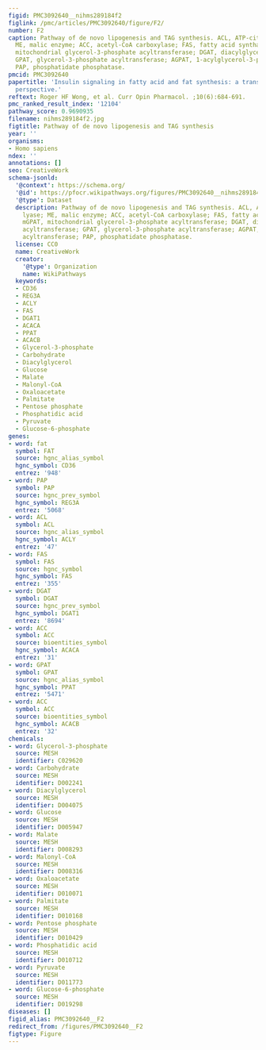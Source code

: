 ```yaml
---
figid: PMC3092640__nihms289184f2
figlink: /pmc/articles/PMC3092640/figure/F2/
number: F2
caption: Pathway of de novo lipogenesis and TAG synthesis. ACL, ATP-citrate lyase;
  ME, malic enzyme; ACC, acetyl-CoA carboxylase; FAS, fatty acid synthase; mGPAT,
  mitochondrial glycerol-3-phosphate acyltransferase; DGAT, diacylglycerol acyltransferase;
  GPAT, glycerol-3-phosphate acyltransferase; AGPAT, 1-acylglycerol-3-phosphate acyltransferase;
  PAP, phosphatidate phosphatase.
pmcid: PMC3092640
papertitle: 'Insulin signaling in fatty acid and fat synthesis: a transcriptional
  perspective.'
reftext: Roger HF Wong, et al. Curr Opin Pharmacol. ;10(6):684-691.
pmc_ranked_result_index: '12104'
pathway_score: 0.9690935
filename: nihms289184f2.jpg
figtitle: Pathway of de novo lipogenesis and TAG synthesis
year: ''
organisms:
- Homo sapiens
ndex: ''
annotations: []
seo: CreativeWork
schema-jsonld:
  '@context': https://schema.org/
  '@id': https://pfocr.wikipathways.org/figures/PMC3092640__nihms289184f2.html
  '@type': Dataset
  description: Pathway of de novo lipogenesis and TAG synthesis. ACL, ATP-citrate
    lyase; ME, malic enzyme; ACC, acetyl-CoA carboxylase; FAS, fatty acid synthase;
    mGPAT, mitochondrial glycerol-3-phosphate acyltransferase; DGAT, diacylglycerol
    acyltransferase; GPAT, glycerol-3-phosphate acyltransferase; AGPAT, 1-acylglycerol-3-phosphate
    acyltransferase; PAP, phosphatidate phosphatase.
  license: CC0
  name: CreativeWork
  creator:
    '@type': Organization
    name: WikiPathways
  keywords:
  - CD36
  - REG3A
  - ACLY
  - FAS
  - DGAT1
  - ACACA
  - PPAT
  - ACACB
  - Glycerol-3-phosphate
  - Carbohydrate
  - Diacylglycerol
  - Glucose
  - Malate
  - Malonyl-CoA
  - Oxaloacetate
  - Palmitate
  - Pentose phosphate
  - Phosphatidic acid
  - Pyruvate
  - Glucose-6-phosphate
genes:
- word: fat
  symbol: FAT
  source: hgnc_alias_symbol
  hgnc_symbol: CD36
  entrez: '948'
- word: PAP
  symbol: PAP
  source: hgnc_prev_symbol
  hgnc_symbol: REG3A
  entrez: '5068'
- word: ACL
  symbol: ACL
  source: hgnc_alias_symbol
  hgnc_symbol: ACLY
  entrez: '47'
- word: FAS
  symbol: FAS
  source: hgnc_symbol
  hgnc_symbol: FAS
  entrez: '355'
- word: DGAT
  symbol: DGAT
  source: hgnc_prev_symbol
  hgnc_symbol: DGAT1
  entrez: '8694'
- word: ACC
  symbol: ACC
  source: bioentities_symbol
  hgnc_symbol: ACACA
  entrez: '31'
- word: GPAT
  symbol: GPAT
  source: hgnc_alias_symbol
  hgnc_symbol: PPAT
  entrez: '5471'
- word: ACC
  symbol: ACC
  source: bioentities_symbol
  hgnc_symbol: ACACB
  entrez: '32'
chemicals:
- word: Glycerol-3-phosphate
  source: MESH
  identifier: C029620
- word: Carbohydrate
  source: MESH
  identifier: D002241
- word: Diacylglycerol
  source: MESH
  identifier: D004075
- word: Glucose
  source: MESH
  identifier: D005947
- word: Malate
  source: MESH
  identifier: D008293
- word: Malonyl-CoA
  source: MESH
  identifier: D008316
- word: Oxaloacetate
  source: MESH
  identifier: D010071
- word: Palmitate
  source: MESH
  identifier: D010168
- word: Pentose phosphate
  source: MESH
  identifier: D010429
- word: Phosphatidic acid
  source: MESH
  identifier: D010712
- word: Pyruvate
  source: MESH
  identifier: D011773
- word: Glucose-6-phosphate
  source: MESH
  identifier: D019298
diseases: []
figid_alias: PMC3092640__F2
redirect_from: /figures/PMC3092640__F2
figtype: Figure
---
```

